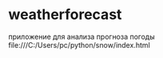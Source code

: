 # weatherforecast
приложение для анализа прогноза погоды
file:///C:/Users/pc/python/snow/index.html
